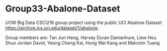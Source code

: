 # Group33-Abalone-Dataset

UOW Big Data CSCI218 group project using the public UCI Abalone Dataset https://archive.ics.uci.edu/dataset/1/abalone.

Group members are: Tan Jun Heng, Harvey Duran Damanhure, Liew Hou Shuo Jordan David, Yeong Cheng Kai, Hong Wai Kang and Malcolm Tuang

